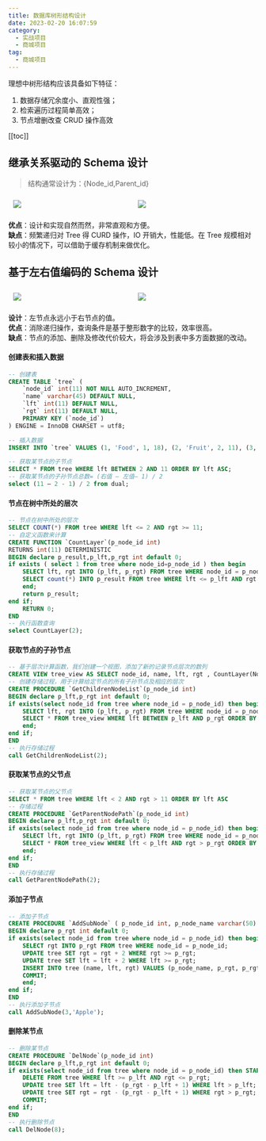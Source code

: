 ```yaml
---
title: 数据库树形结构设计
date: 2023-02-20 16:07:59
category: 
  - 实战项目
  - 商城项目
tag: 
  - 商城项目
---
```


理想中树形结构应该具备如下特征：

1. 数据存储冗余度⼩、直观性强；
2. 检索遍历过程简单⾼效；
3. 节点增删改查 CRUD 操作⾼效

<!-- more -->

[[toc]]

## 继承关系驱动的 Schema 设计

> 结构通常设计为：{Node_id,Parent_id}

<div style="display: flex;max-height: 260px;">
    <img src="https://blog.yoyoyo.me/usr/uploads/2019/08/1181538684.gif" style="margin: 10px;flex-grow:1;">
    <img src="https://blog.yoyoyo.me/usr/uploads/2019/08/812707275.gif" style="margin: 10px;flex-grow:1;">
</div>

**优点**：设计和实现⾃然⽽然，⾮常直观和⽅便。<br/>
**缺点**：频繁递归对 Tree 得 CURD 操作，IO 开销大，性能低。在 Tree 规模相对较⼩的情况下，可以借助于缓存机制来做优化。

## 基于左右值编码的 Schema 设计

<div style="display: flex;">
    <img src="https://blog.yoyoyo.me/usr/uploads/2019/08/1030988837.gif" style="margin: 10px;flex-grow:1;">
    <img src="https://blog.yoyoyo.me/usr/uploads/2019/08/826477184.gif" style="margin: 10px;flex-grow:1;">
</div>

**设计**：左节点永远小于右节点的值。<br/>
**优点**：消除递归操作，查询条件是基于整形数字的⽐较，效率很⾼。<br/>
**缺点**：节点的添加、删除及修改代价较⼤，将会涉及到表中多⽅⾯数据的改动。

#### 创建表和插入数据

```sql
-- 创建表
CREATE TABLE `tree` (
	`node_id` int(11) NOT NULL AUTO_INCREMENT,
	`name` varchar(45) DEFAULT NULL,
	`lft` int(11) DEFAULT NULL,
	`rgt` int(11) DEFAULT NULL,
	PRIMARY KEY (`node_id`)
) ENGINE = InnoDB CHARSET = utf8;

-- 插⼊数据
INSERT INTO `tree` VALUES (1, 'Food', 1, 18), (2, 'Fruit', 2, 11), (3, 'Red', 3, 6), (4, 'Cherry', 4, 5), (5, 'Yellow', 7, 10), (6, 'Banana', 8, 9), (7, 'Meat', 12, 17), (8, 'Beef', 13, 14), (9, 'Pork', 15, 16);

-- 获取某节点的⼦节点
SELECT * FROM tree WHERE lft BETWEEN 2 AND 11 ORDER BY lft ASC;
-- 获取某节点的⼦孙节点总数= (右值 – 左值– 1) / 2
select (11 – 2 - 1) / 2 from dual;
```

#### 节点在树中所处的层次

```sql
-- 节点在树中所处的层次
SELECT COUNT(*) FROM tree WHERE lft <= 2 AND rgt >= 11;
-- ⾃定义函数来计算
CREATE FUNCTION `CountLayer`(p_node_id int)
RETURNS int(11) DETERMINISTIC
BEGIN declare p_result,p_lft,p_rgt int default 0;
if exists ( select 1 from tree where node_id=p_node_id ) then begin
    SELECT lft, rgt INTO (p_lft, p_rgt) FROM tree WHERE node_id = p_node_id;
    SELECT count(*) INTO p_result FROM tree WHERE lft <= p_lft AND rgt >= p_rgt;
    end;
    return p_result;
end if;
    RETURN 0;
END
-- 执行函数查询
select CountLayer(2);
```

#### 获取节点的子孙节点

```sql
-- 基于层次计算函数，我们创建⼀个视图，添加了新的记录节点层次的数列
CREATE VIEW tree_view AS SELECT node_id, name, lft, rgt , CountLayer(Node_id) AS layer FROM tree ORDER BY Lft
-- 创建存储过程，⽤于计算给定节点的所有⼦孙节点及相应的层次
CREATE PROCEDURE `GetChildrenNodeList`(p_node_id int)
BEGIN declare p_lft,p_rgt int default 0;
if exists(select node_id from tree where node_id = p_node_id) then begin
    SELECT lft, rgt INTO (p_lft, p_rgt) FROM tree WHERE node_id = p_node_id;
    SELECT * FROM tree_view WHERE lft BETWEEN p_lft AND p_rgt ORDER BY lft ASC;
    end;
end if;
END
-- 执行存储过程
call GetChildrenNodeList(2);
```

#### 获取某节点的⽗节点

```sql
-- 获取某节点的⽗节点
SELECT * FROM tree WHERE lft < 2 AND rgt > 11 ORDER BY lft ASC
-- 存储过程
CREATE PROCEDURE `GetParentNodePath`(p_node_id int)
BEGIN declare p_lft,p_rgt int default 0;
if exists(select node_id from tree where node_id = p_node_id) then begin
    SELECT lft, rgt INTO (p_lft, p_rgt) FROM tree WHERE node_id = p_node_id;
    SELECT * FROM tree_view WHERE lft < p_lft AND rgt > p_rgt ORDER BY lft ASC;
    end;
end if;
END
-- 执行存储过程
call GetParentNodePath(2);
```

#### 添加⼦节点

```sql
-- 添加⼦节点
CREATE PROCEDURE `AddSubNode` ( p_node_id int, p_node_name varchar(50) )
BEGIN declare p_rgt int default 0;
if exists(select node_id from tree where node_id = p_node_id) then begin START TRANSACTION;
    SELECT rgt INTO p_rgt FROM tree WHERE node_id = p_node_id;
    UPDATE tree SET rgt = rgt + 2 WHERE rgt >= p_rgt;
    UPDATE tree SET lft = lft + 2 WHERE lft >= p_rgt;
    INSERT INTO tree (name, lft, rgt) VALUES (p_node_name, p_rgt, p_rgt + 1);
    COMMIT;
    end;
end if;
END
-- 执行添加⼦节点
call AddSubNode(3,'Apple');
```

#### 删除某节点

```sql
-- 删除某节点
CREATE PROCEDURE `DelNode`(p_node_id int)
BEGIN declare p_lft,p_rgt int default 0;
if exists(select node_id from tree where node_id = p_node_id) then START TRANSACTION;
    DELETE FROM tree WHERE lft >= p_lft AND rgt <= p_rgt;
    UPDATE tree SET lft = lft - (p_rgt - p_lft + 1) WHERE lft > p_lft;
    UPDATE tree SET rgt = rgt - (p_rgt - p_lft + 1) WHERE rgt > p_rgt;
    COMMIT;
end if;
END
-- 执行删除节点
call DelNode(8);
```
